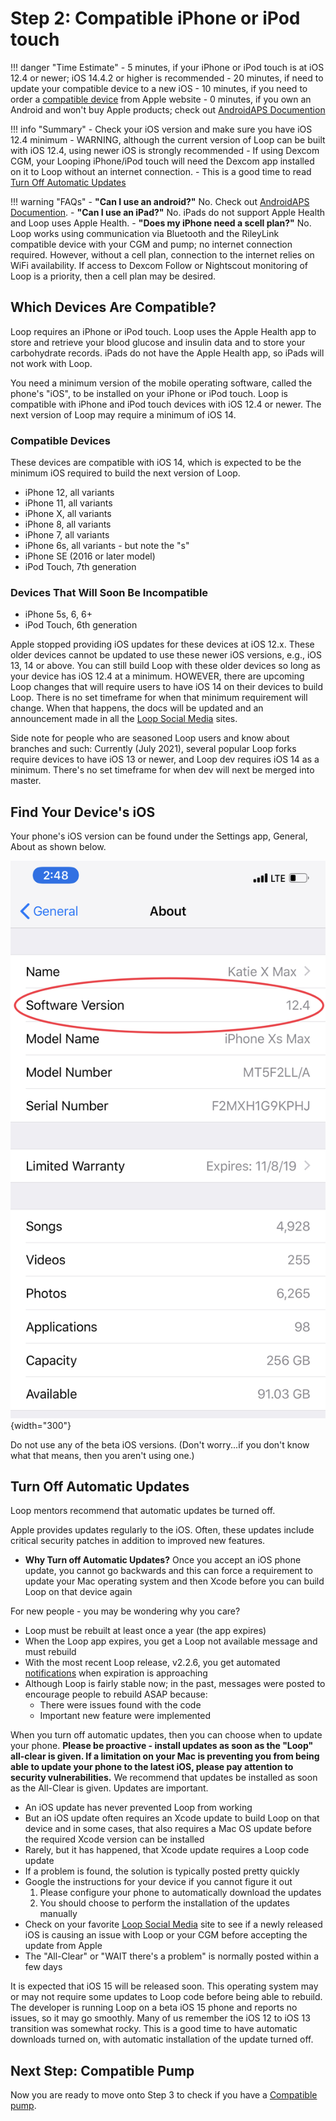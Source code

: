 # Step 2: Compatible iPhone or iPod touch

!!! danger "Time Estimate"
    - 5 minutes, if your iPhone or iPod touch is at iOS 12.4 or newer; iOS 14.4.2 or higher is recommended
    - 20 minutes, if need to update your compatible device to a new iOS
    - 10 minutes, if you need to order a [compatible device](step2.md#compatible-devices) from Apple website
    - 0 minutes, if you own an Android and won't buy Apple products; check out [AndroidAPS Documention](https://androidaps.readthedocs.io/en/latest/)

!!! info "Summary"
    - Check your iOS version and make sure you have iOS 12.4 minimum
    - WARNING, although the current version of Loop can be built with iOS 12.4, using newer iOS is strongly recommended
    - If using Dexcom CGM, your Looping iPhone/iPod touch will need the Dexcom app installed on it to Loop without an internet connection.
    - This is a good time to read [Turn Off Automatic Updates](#turn-off-automatic-updates)

!!! warning "FAQs"
    - **"Can I use an android?"** No. Check out [AndroidAPS Documention](https://androidaps.readthedocs.io/en/latest/).
    - **"Can I use an iPad?"** No. iPads do not support Apple Health and Loop uses Apple Health.
    - **"Does my iPhone need a scell plan?"** No. Loop works using communication via Bluetooth and the RileyLink compatible device with your CGM and pump; no internet connection required. However, without a cell plan, connection to the internet relies on WiFi availability. If access to Dexcom Follow or Nightscout monitoring of Loop is a priority, then a cell plan may be desired.  


## Which Devices Are Compatible?

Loop requires an iPhone or iPod touch. Loop uses the Apple Health app to store and retrieve your blood glucose and insulin data and to store your carbohydrate records. iPads do not have the Apple Health app, so iPads will not work with Loop.

You need a minimum version of the mobile operating software, called the phone's "iOS", to be installed on your iPhone or iPod touch. Loop is compatible with iPhone and iPod touch devices with iOS 12.4 or newer. The next version of Loop may require a minimum of iOS 14.

### Compatible Devices

These devices are compatible with iOS 14, which is expected to be the minimum iOS required to build the next version of Loop.

- iPhone 12, all variants
- iPhone 11, all variants
- iPhone X, all variants
- iPhone 8, all variants
- iPhone 7, all variants
- iPhone 6s, all variants - but note the "s"
- iPhone SE (2016 or later model)
- iPod Touch, 7th generation

### Devices That Will Soon Be Incompatible

- iPhone 5s, 6, 6+
- iPod Touch, 6th generation

Apple stopped providing iOS updates for these devices at iOS 12.x. These older devices cannot be updated to use these newer iOS versions, e.g., iOS 13, 14 or above. You can still build Loop with these older devices so long as your device has iOS 12.4 at a minimum. HOWEVER, there are upcoming Loop changes that will require users to have iOS 14 on their devices to build Loop. There is no set timeframe for when that minimum requirement will change.  When that happens, the docs will be updated and an announcement made in all the [Loop Social Media](../index.md#stay-in-the-loop) sites.

Side note for people who are seasoned Loop users and know about branches and such: Currently (July 2021), several popular Loop forks require devices to have iOS 13 or newer, and Loop dev requires iOS 14 as a minimum. There's no set timeframe for when dev will next be merged into master.

## Find Your Device's iOS

Your phone's iOS version can be found under the Settings app, General, About as shown below.

![img/ios.jpg](img/ios.jpg){width="300"}

Do not use any of the beta iOS versions. (Don't worry...if you don't know what that means, then you aren't using one.)


## Turn Off Automatic Updates

Loop mentors recommend that automatic updates be turned off.

Apple provides updates regularly to the iOS.  Often, these updates include critical security patches in addition to improved new features.

* **Why Turn off Automatic Updates?** Once you accept an iOS phone update, you cannot go backwards and this can force a requirement to update your Mac operating system and then Xcode before you can build Loop on that device again

For new people - you may be wondering why you care?

  * Loop must be rebuilt at least once a year (the app expires)
  * When the Loop app expires, you get a Loop not available message and must rebuild
  * With the most recent Loop release, v2.2.6, you get automated [notifications](../operation/features/notifications.md#loop-app-expiration-notification) when expiration is approaching
  * Although Loop is fairly stable now; in the past, messages were posted to encourage people to rebuild ASAP because:
      * There were issues found with the code
      * Important new feature were implemented

When you turn off automatic updates, then you can choose when to update your phone. **Please be proactive - install updates as soon as the "Loop" all-clear is given. If a limitation on your Mac is preventing you from being able to update your phone to the latest iOS, please pay attention to security vulnerabilities.** We recommend that updates be installed as soon as the All-Clear is given.  Updates are important.

- An iOS update has never prevented Loop from working
- But an iOS update often requires an Xcode update to build Loop on that device and in some cases, that also requires a Mac OS update before the required Xcode version can be installed
- Rarely, but it has happened, that Xcode update requires a Loop code update
- If a problem is found, the solution is typically posted pretty quickly
- Google the instructions for your device if you cannot figure it out
    1. Please configure your phone to automatically download the updates
    1. You should choose to perform the installation of the updates manually
- Check on your favorite [Loop Social Media](../index.md#stay-in-the-loop) site to see if a newly released iOS is causing an issue with Loop or your CGM before accepting the update from Apple
- The "All-Clear" or "WAIT there's a problem" is normally posted within a few days

It is expected that iOS 15 will be released soon. This operating system may or may not require some updates to Loop code before being able to rebuild. The developer is running Loop on a beta iOS 15 phone and reports no issues, so it may go smoothly. Many of us remember the iOS 12 to iOS 13 transition was somewhat rocky.  This is a good time to have automatic downloads turned on, with automatic installation of the update turned off.

## Next Step: Compatible Pump

Now you are ready to move onto Step 3 to check if you have a [Compatible pump](step3.md).
